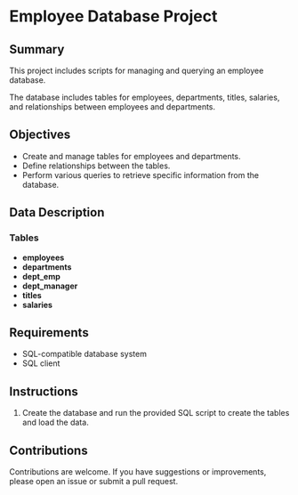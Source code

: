 # Employee Database Project

## Summary
This project includes scripts for managing and querying an employee database.

The database includes tables for employees, departments, titles, salaries, and relationships between employees and departments.

## Objectives

- Create and manage tables for employees and departments.
- Define relationships between the tables.
- Perform various queries to retrieve specific information from the database.

## Data Description

### Tables

- **employees**
- **departments**
- **dept_emp**
- **dept_manager**
- **titles**
- **salaries**

## Requirements
- SQL-compatible database system
- SQL client

## Instructions

1. Create the database and run the provided SQL script to create the tables and load the data.

## Contributions
Contributions are welcome. If you have suggestions or improvements, please open an issue or submit a pull request.
